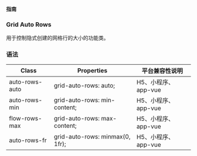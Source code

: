 #### <span class="text-lg text-gray-500 font-normal">指南</span>

<div class="w-screen"></div>

### Grid Auto Rows
<a-typography-text>
    用于控制隐式创建的网格行的大小的功能类。
</a-typography-text>

<CssPrefix />

### 语法
| Class | Properties | 平台兼容性说明
| --- | --- | ---
| <a-link status="success">auto-rows-auto</a-link> | <a-link>grid-auto-rows: auto;</a-link> | H5、小程序、app-vue
| <a-link status="success">auto-rows-min</a-link> | <a-link>grid-auto-rows: min-content;</a-link> | H5、小程序、app-vue
| <a-link status="success">flow-rows-max</a-link> | <a-link>grid-auto-rows: max-content;</a-link> | H5、小程序、app-vue
| <a-link status="success">auto-rows-fr</a-link> | <a-link>grid-auto-rows: minmax(0, 1fr);</a-link> | H5、小程序、app-vue